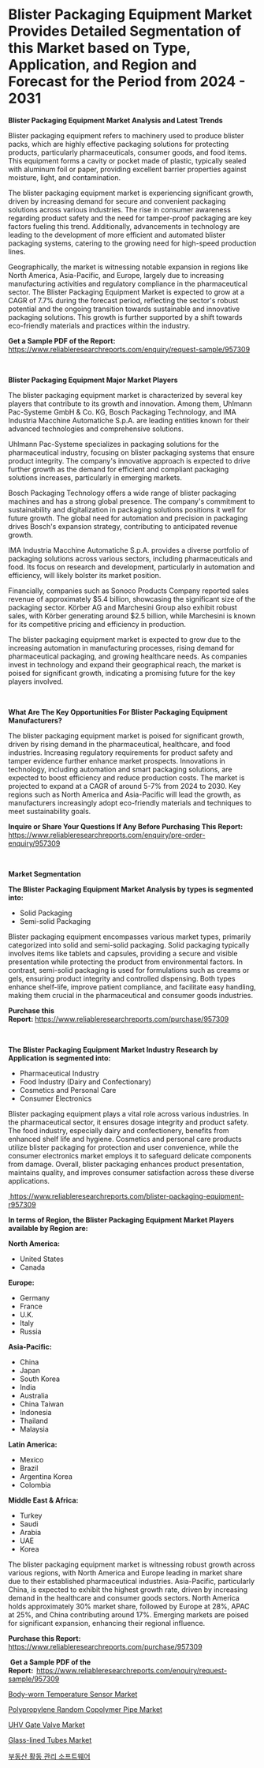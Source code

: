 <p><h1>Blister Packaging Equipment Market Provides Detailed Segmentation of this Market based on Type, Application, and Region and Forecast for the Period from 2024 - 2031</h1></p><p><strong>Blister Packaging Equipment Market Analysis and Latest Trends</strong></p>
<p><p>Blister packaging equipment refers to machinery used to produce blister packs, which are highly effective packaging solutions for protecting products, particularly pharmaceuticals, consumer goods, and food items. This equipment forms a cavity or pocket made of plastic, typically sealed with aluminum foil or paper, providing excellent barrier properties against moisture, light, and contamination.</p><p>The blister packaging equipment market is experiencing significant growth, driven by increasing demand for secure and convenient packaging solutions across various industries. The rise in consumer awareness regarding product safety and the need for tamper-proof packaging are key factors fueling this trend. Additionally, advancements in technology are leading to the development of more efficient and automated blister packaging systems, catering to the growing need for high-speed production lines.</p><p>Geographically, the market is witnessing notable expansion in regions like North America, Asia-Pacific, and Europe, largely due to increasing manufacturing activities and regulatory compliance in the pharmaceutical sector. The Blister Packaging Equipment Market is expected to grow at a CAGR of 7.7% during the forecast period, reflecting the sector's robust potential and the ongoing transition towards sustainable and innovative packaging solutions. This growth is further supported by a shift towards eco-friendly materials and practices within the industry.</p></p>
<p><strong>Get a Sample PDF of the Report:&nbsp;</strong> <a href="https://www.reliableresearchreports.com/enquiry/request-sample/957309">https://www.reliableresearchreports.com/enquiry/request-sample/957309</a></p>
<p>&nbsp;</p>
<p><strong>Blister Packaging Equipment Major Market Players</strong></p>
<p><p>The blister packaging equipment market is characterized by several key players that contribute to its growth and innovation. Among them, Uhlmann Pac-Systeme GmbH & Co. KG, Bosch Packaging Technology, and IMA Industria Macchine Automatiche S.p.A. are leading entities known for their advanced technologies and comprehensive solutions.</p><p>Uhlmann Pac-Systeme specializes in packaging solutions for the pharmaceutical industry, focusing on blister packaging systems that ensure product integrity. The company's innovative approach is expected to drive further growth as the demand for efficient and compliant packaging solutions increases, particularly in emerging markets.</p><p>Bosch Packaging Technology offers a wide range of blister packaging machines and has a strong global presence. The company's commitment to sustainability and digitalization in packaging solutions positions it well for future growth. The global need for automation and precision in packaging drives Bosch's expansion strategy, contributing to anticipated revenue growth.</p><p>IMA Industria Macchine Automatiche S.p.A. provides a diverse portfolio of packaging solutions across various sectors, including pharmaceuticals and food. Its focus on research and development, particularly in automation and efficiency, will likely bolster its market position.</p><p>Financially, companies such as Sonoco Products Company reported sales revenue of approximately $5.4 billion, showcasing the significant size of the packaging sector. Körber AG and Marchesini Group also exhibit robust sales, with Körber generating around $2.5 billion, while Marchesini is known for its competitive pricing and efficiency in production.</p><p>The blister packaging equipment market is expected to grow due to the increasing automation in manufacturing processes, rising demand for pharmaceutical packaging, and growing healthcare needs. As companies invest in technology and expand their geographical reach, the market is poised for significant growth, indicating a promising future for the key players involved.</p></p>
<p>&nbsp;</p>
<p><strong>What Are The Key Opportunities For Blister Packaging Equipment Manufacturers?</strong></p>
<p><p>The blister packaging equipment market is poised for significant growth, driven by rising demand in the pharmaceutical, healthcare, and food industries. Increasing regulatory requirements for product safety and tamper evidence further enhance market prospects. Innovations in technology, including automation and smart packaging solutions, are expected to boost efficiency and reduce production costs. The market is projected to expand at a CAGR of around 5-7% from 2024 to 2030. Key regions such as North America and Asia-Pacific will lead the growth, as manufacturers increasingly adopt eco-friendly materials and techniques to meet sustainability goals.</p></p>
<p><strong>Inquire or Share Your Questions If Any Before Purchasing This Report:</strong> <a href="https://www.reliableresearchreports.com/enquiry/pre-order-enquiry/957309">https://www.reliableresearchreports.com/enquiry/pre-order-enquiry/957309</a></p>
<p>&nbsp;</p>
<p><strong>Market Segmentation</strong></p>
<p><strong>The Blister Packaging Equipment Market Analysis by types is segmented into:</strong></p>
<p><ul><li>Solid Packaging</li><li>Semi-solid Packaging</li></ul></p>
<p><p>Blister packaging equipment encompasses various market types, primarily categorized into solid and semi-solid packaging. Solid packaging typically involves items like tablets and capsules, providing a secure and visible presentation while protecting the product from environmental factors. In contrast, semi-solid packaging is used for formulations such as creams or gels, ensuring product integrity and controlled dispensing. Both types enhance shelf-life, improve patient compliance, and facilitate easy handling, making them crucial in the pharmaceutical and consumer goods industries.</p></p>
<p><strong>Purchase this Report:&nbsp;</strong><a href="https://www.reliableresearchreports.com/purchase/957309">https://www.reliableresearchreports.com/purchase/957309</a></p>
<p>&nbsp;</p>
<p><strong>The Blister Packaging Equipment Market Industry Research by Application is segmented into:</strong></p>
<p><ul><li>Pharmaceutical Industry</li><li>Food Industry (Dairy and Confectionary)</li><li>Cosmetics and Personal Care</li><li>Consumer Electronics</li></ul></p>
<p><p>Blister packaging equipment plays a vital role across various industries. In the pharmaceutical sector, it ensures dosage integrity and product safety. The food industry, especially dairy and confectionery, benefits from enhanced shelf life and hygiene. Cosmetics and personal care products utilize blister packaging for protection and user convenience, while the consumer electronics market employs it to safeguard delicate components from damage. Overall, blister packaging enhances product presentation, maintains quality, and improves consumer satisfaction across these diverse applications.</p></p>
<p><a href="https://www.reliableresearchreports.com/blister-packaging-equipment-r957309">&nbsp;https://www.reliableresearchreports.com/blister-packaging-equipment-r957309</a></p>
<p><strong>In terms of Region, the Blister Packaging Equipment Market Players available by Region are:</strong></p>
<p>
    <p> <strong> North America: </strong>
        <ul>
            <li>United States</li>
            <li>Canada</li>
        </ul>
        </p> 
    <p> <strong> Europe: </strong>
        <ul>
            <li>Germany</li>
            <li>France</li>
            <li>U.K.</li>
            <li>Italy</li>
            <li>Russia</li>
        </ul>
        </p> 
    <p> <strong> Asia-Pacific: </strong>
        <ul>
            <li>China</li>
            <li>Japan</li>
            <li>South Korea</li>
            <li>India</li>
            <li>Australia</li>
            <li>China Taiwan</li>
            <li>Indonesia</li>
            <li>Thailand</li>
            <li>Malaysia</li>
        </ul>
        </p> 
    <p> <strong> Latin America: </strong>
        <ul>
            <li>Mexico</li>
            <li>Brazil</li>
            <li>Argentina Korea</li>
            <li>Colombia</li>
        </ul>
        </p> 
    <p> <strong> Middle East & Africa: </strong>
        <ul>
            <li>Turkey</li>
            <li>Saudi</li>
            <li>Arabia</li>
            <li>UAE</li>
            <li>Korea</li>
        </ul>
    </p>
    </p>
<p><p>The blister packaging equipment market is witnessing robust growth across various regions, with North America and Europe leading in market share due to their established pharmaceutical industries. Asia-Pacific, particularly China, is expected to exhibit the highest growth rate, driven by increasing demand in the healthcare and consumer goods sectors. North America holds approximately 30% market share, followed by Europe at 28%, APAC at 25%, and China contributing around 17%. Emerging markets are poised for significant expansion, enhancing their regional influence.</p></p>
<p><strong>Purchase this Report: </strong><a href="https://www.reliableresearchreports.com/purchase/957309">https://www.reliableresearchreports.com/purchase/957309</a></p>
<p>&nbsp;<strong>Get a Sample PDF of the Report:&nbsp;&nbsp;</strong><a href="https://www.reliableresearchreports.com/enquiry/request-sample/957309">https://www.reliableresearchreports.com/enquiry/request-sample/957309</a></p>
<p><strong></strong></p>
<p><p><a href="https://github.com/jordond5lezama/Market-Research-Report-List-1/blob/main/body-worn-temperature-sensor-market.md">Body-worn Temperature Sensor Market</a></p><p><a href="https://issuu.com/reportprime-2/docs/polypropylene-random-copolymer-pipe_013fc093ee2cae">Polypropylene Random Copolymer Pipe Market</a></p><p><a href="https://medium.com/@denisewilsogdn64/the-uhv-gate-valve-market-prioritizes-cost-control-and-efficiency-enhancement-e8d8bbda3b9d">UHV Gate Valve Market</a></p><p><a href="https://github.com/mharielmesa/Market-Research-Report-List-5/blob/main/glass-lined-tubes-market.md">Glass-lined Tubes Market</a></p><p><a href="https://medium.com/@terrellmend76/real-estate-activities-management-software-market-%EC%9D%98-%EA%B8%80%EB%A1%9C%EB%B2%8C-%EC%8B%9C%EC%9E%A5-%EA%B0%9C%EC%9A%94%EB%8A%94-%EC%A0%84-%EC%84%B8%EA%B3%84-%EB%B0%8F-%EC%A3%BC%EC%9A%94-%EC%8B%9C%EC%9E%A5%EC%9D%98-%EC%82%B0%EC%97%85%EC%97%90-%EC%98%81%ED%96%A5%EC%9D%84-%EB%AF%B8%EC%B9%98%EB%8A%94-%EC%A3%BC%EC%9A%94-%ED%8A%B8%EB%A0%8C%EB%93%9C%EC%97%90-b00d3eb2d788">부동산 활동 관리 소프트웨어</a></p></p>
